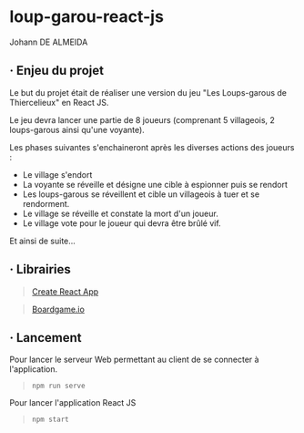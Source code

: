 # loup-garou-react-js

Johann DE ALMEIDA

## · Enjeu du projet

Le but du projet était de réaliser une version du jeu "Les Loups-garous de Thiercelieux" en React JS.

Le jeu devra lancer une partie de 8 joueurs (comprenant 5 villageois, 2 loups-garous ainsi qu'une voyante).

Les phases suivantes s'enchaineront après les diverses actions des joueurs :

- Le village s'endort
- La voyante se réveille et désigne une cible à espionner puis se rendort
- Les loups-garous se réveillent et cible un villageois à tuer et se rendorment.
- Le village se réveille et constate la mort d'un joueur.
- Le village vote pour le joueur qui devra être brûlé vif.

Et ainsi de suite...

## · Librairies

> [Create React App](https://create-react-app.dev/)

> [Boardgame.io](https://boardgame.io/)

## · Lancement

Pour lancer le serveur Web permettant au client de se connecter à l'application.

> `npm run serve`

Pour lancer l'application React JS

> `npm start`